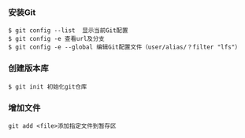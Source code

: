 ### 安装Git

```
$ git config --list  显示当前Git配置
$ git config -e 查看url及分支
$ git config -e --global 编辑Git配置文件（user/alias/？filter "lfs"）
```
### 创建版本库

```
$ git init 初始化git仓库
```
### 增加文件

```
git add <file>添加指定文件到暂存区
```
